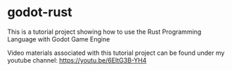 # godot-rust
This is a tutorial project showing how to use the Rust Programming Language with Godot Game Engine

Video materials associated with this tutorial project can be found under my youtube channel:
https://youtu.be/6EItG3B-YH4

